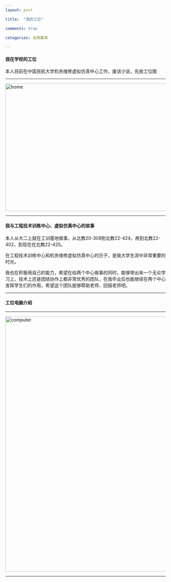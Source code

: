 ```yaml
---
layout: post

title:  "我的工位"

comments: true

categories: 自黑集锦

---
```


#### 我在学校的工位

本人目前在中国民航大学机务维修虚拟仿真中心工作，废话少说，先放工位图

---

<img src="https://luyuxuan1998.github.io/pictures/home.jpg" alt="home" align="middle" width="540" height="400">

---

#### 我与工程技术训练中心、虚拟仿真中心的故事

本人从大二上就在工训基地做事，从北教20-308到北教22-424，再到北教22-402，到现在在北教22-425。

在工程技术训练中心和机务维修虚拟仿真中心的日子，是我大学生涯中非常重要的时光。

我也在积极用自己的能力，希望在给两个中心做事的同时，能够带出来一个无论学习上、技术上还是团结协作上都非常优秀的团队，在我毕业后也能继续在两个中心发挥学生们的作用，希望这个团队能够帮助老师、回报老师吧。

---

#### 工位电脑介绍

---
<img src="https://luyuxuan1998.github.io/pictures/mycomputer.png" alt="computer" align="middle" width="800">

---

